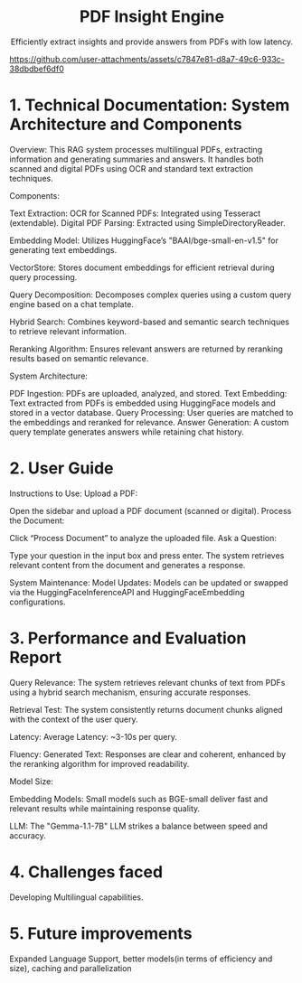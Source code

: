 <h1 align="center">PDF Insight Engine</h1>

<p align="center">
  Efficiently extract insights and provide answers from PDFs with low latency.
</p>

https://github.com/user-attachments/assets/c7847e81-d8a7-49c6-933c-38dbdbef6df0

# 1. Technical Documentation: System Architecture and Components
Overview:
This RAG system processes multilingual PDFs, extracting information and generating summaries and answers. It handles both scanned and digital PDFs using OCR and standard text extraction techniques.

Components:

Text Extraction:
OCR for Scanned PDFs: Integrated using Tesseract (extendable).
Digital PDF Parsing: Extracted using SimpleDirectoryReader.

Embedding Model: Utilizes HuggingFace’s "BAAI/bge-small-en-v1.5" for generating text embeddings.

VectorStore:
Stores document embeddings for efficient retrieval during query processing.

Query Decomposition:
Decomposes complex queries using a custom query engine based on a chat template.

Hybrid Search:
Combines keyword-based and semantic search techniques to retrieve relevant information.

Reranking Algorithm:
Ensures relevant answers are returned by reranking results based on semantic relevance.

System Architecture:

PDF Ingestion: PDFs are uploaded, analyzed, and stored.
Text Embedding: Text extracted from PDFs is embedded using HuggingFace models and stored in a vector database.
Query Processing: User queries are matched to the embeddings and reranked for relevance.
Answer Generation: A custom query template generates answers while retaining chat history.

# 2. User Guide
Instructions to Use:
Upload a PDF:

Open the sidebar and upload a PDF document (scanned or digital).
Process the Document:

Click “Process Document” to analyze the uploaded file.
Ask a Question:

Type your question in the input box and press enter.
The system retrieves relevant content from the document and generates a response.

System Maintenance:
Model Updates: Models can be updated or swapped via the HuggingFaceInferenceAPI and HuggingFaceEmbedding configurations.

# 3. Performance and Evaluation Report

Query Relevance:
The system retrieves relevant chunks of text from PDFs using a hybrid search mechanism, ensuring accurate responses.

Retrieval Test:
The system consistently returns document chunks aligned with the context of the user query.

Latency:
Average Latency: ~3-10s per query.

Fluency:
Generated Text: Responses are clear and coherent, enhanced by the reranking algorithm for improved readability.

Model Size:

Embedding Models: Small models such as BGE-small deliver fast and relevant results while maintaining response quality.

LLM: The "Gemma-1.1-7B" LLM strikes a balance between speed and accuracy.

# 4. Challenges faced

Developing Multilingual capabilities. 

# 5. Future improvements

Expanded Language Support, better models(in terms of efficiency and size), caching and parallelization
